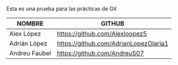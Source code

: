 Esta es una prueba para las prácticas de Git

| NOMBRE                   | GITHUB                |
|--------------------------|-----------------------|
| Alex López   | https://github.com/Alexloopez5 |
| Adrián López   | https://github.com/AdrianLopezOlaria1 |
| Andreu Faubel   | https://github.com/AndreuS07 |

